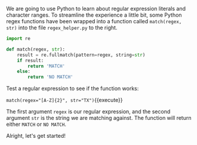 
We are going to use Python to learn about regular expression literals and character ranges. To streamline the experience a little bit, some Python regex functions have been wrapped into a function called `match(regex, str)` into the file `regex_helper.py` to the right. 

```python
import re

def match(regex, str):
    result = re.fullmatch(pattern=regex, string=str)
    if result:
        return 'MATCH'
    else:
        return 'NO MATCH'
```

Test a regular expression to see if the function works: 


`match(regex="[A-Z]{2}", str="TX")`{{execute}}

The first argument `regex` is our regular expression, and the second argument `str` is the string we are matching against. The function will return either `MATCH` or `NO MATCH`. 



Alright, let's get started!
